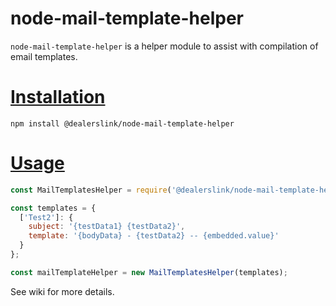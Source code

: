 # node-mail-template-helper

`node-mail-template-helper` is a helper module to assist with compilation of email templates.

# [Installation](#installation)
<a name="installation"></a>

```shell
npm install @dealerslink/node-mail-template-helper
```

# [Usage](#usage)
<a name="usage"></a>

```js
const MailTemplatesHelper = require('@dealerslink/node-mail-template-helper');

const templates = {
  ['Test2']: {
    subject: '{testData1} {testData2}',
    template: '{bodyData} - {testData2} -- {embedded.value}'
  }
};

const mailTemplateHelper = new MailTemplatesHelper(templates);
```

See wiki for more details.
